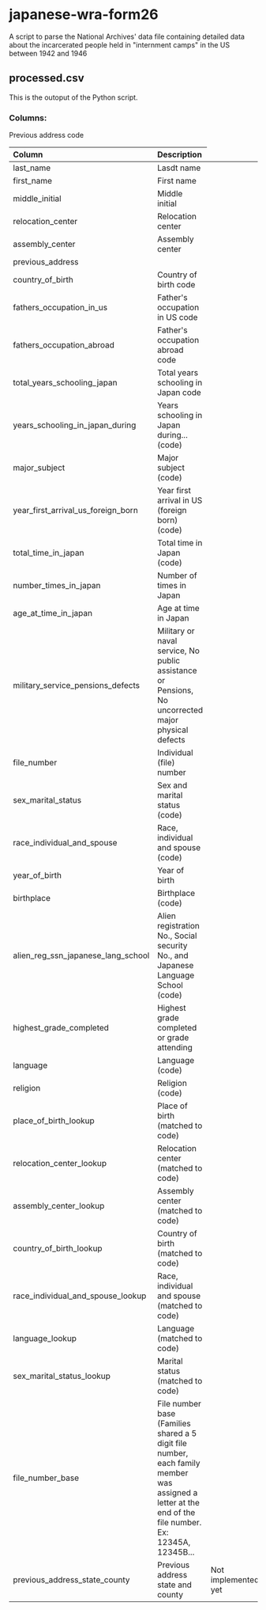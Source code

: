 # japanese-wra-form26
A script to parse the National Archives' data file containing detailed data about the incarcerated people held in "internment camps" in the US between 1942 and 1946

## processed.csv
This is the outoput of the Python script. 

### Columns:

<table border="0" class="dataframe">
  <thead>
    <tr style="text-align: left;">
      <th>Column</th>
      <th>Description</th>
    </tr>
  </thead>
  <tbody>
<tr><td><stong>last_name</strong></td><td>Lasdt name</td></tr>
<tr><td><stong>first_name</strong></td><td>First name</td></tr>
<tr><td><stong>middle_initial</strong></td><td>Middle initial</td></tr>
<tr><td><stong>relocation_center</strong></td><td>Relocation center</td></tr>
<tr><td><stong>assembly_center</strong></td><td>Assembly center</td></tr>
<tr><td><stong>previous_address</strong></td>Previous address code<td></td></tr>
<tr><td><stong>country_of_birth</strong></td><td>Country of birth code</td></tr>
<tr><td><stong>fathers_occupation_in_us</strong></td><td>Father's occupation in US code</td></tr>
<tr><td><stong>fathers_occupation_abroad</strong></td><td>Father's occupation abroad code</td></tr>
<tr><td><stong>total_years_schooling_japan</strong></td><td>Total years schooling in Japan code</td></tr>
<tr><td><stong>years_schooling_in_japan_during</strong></td><td>Years schooling in Japan during...(code)</td></tr>
<tr><td><stong>major_subject</strong></td><td>Major subject (code)</td></tr>
<tr><td><stong>year_first_arrival_us_foreign_born</strong></td><td>Year first arrival in US (foreign born) (code)</td></tr>
<tr><td><stong>total_time_in_japan</strong></td><td>Total time in Japan (code)</td></tr>
<tr><td><stong>number_times_in_japan</strong></td><td>Number of times in Japan</td></tr>
<tr><td><stong>age_at_time_in_japan</strong></td><td>Age at time in Japan</td></tr>
<tr><td><stong>military_service_pensions_defects</strong></td><td>Military or naval service, No public assistance or Pensions, No uncorrected major physical defects</td></tr>
<tr><td><stong>file_number</strong></td><td>Individual (file) number</td></tr>
<tr><td><stong>sex_marital_status</strong></td><td>Sex and marital status (code)</td></tr>
<tr><td><stong>race_individual_and_spouse</strong></td><td>Race, individual and spouse (code)</td></tr>
<tr><td><stong>year_of_birth</strong></td><td>Year of birth</td></tr>
<tr><td><stong>birthplace</strong></td><td>Birthplace (code)</td></tr>
<tr><td><stong>alien_reg_ssn_japanese_lang_school</strong></td><td>Alien registration No., Social security No., and Japanese Language School (code)</td></tr>
<tr><td><stong>highest_grade_completed</strong></td><td>Highest grade completed or grade attending</td></tr>
<tr><td><stong>language</strong></td><td>Language (code)</td></tr>
<tr><td><stong>religion</strong></td><td>Religion (code)</td></tr>
<tr><td><stong>place_of_birth_lookup</strong></td><td>Place of birth (matched to code)</td></tr>
<tr><td><stong>relocation_center_lookup</strong></td><td>Relocation center (matched to code)</td></tr>
<tr><td><stong>assembly_center_lookup</strong></td><td>Assembly center (matched to code)</td></tr>
<tr><td><stong>country_of_birth_lookup</strong></td><td>Country of birth (matched to code)</td></tr>
<tr><td><stong>race_individual_and_spouse_lookup</strong></td><td>Race, individual and spouse (matched to code)</td></tr>
<tr><td><stong>language_lookup</strong></td><td>Language (matched to code)</td></tr>
<tr><td><stong>sex_marital_status_lookup</strong></td><td>Marital status (matched to code)</td></tr>
<tr><td><stong>file_number_base</strong></td><td>File number base (Families shared a 5 digit file number, each family member was assigned a letter at the end of the file number. Ex: 12345A, 12345B...</td></tr>
<tr><td><stong>previous_address_state_county</strong></td><td>Previous address state and county</td><td>Not implemented yet<td></tr>
 </tbody>
</table>
